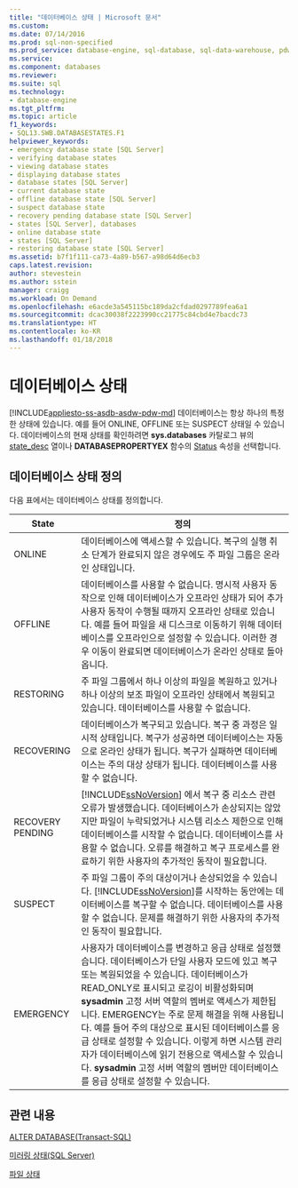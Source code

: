 ```yaml
---
title: "데이터베이스 상태 | Microsoft 문서"
ms.custom: 
ms.date: 07/14/2016
ms.prod: sql-non-specified
ms.prod_service: database-engine, sql-database, sql-data-warehouse, pdw
ms.service: 
ms.component: databases
ms.reviewer: 
ms.suite: sql
ms.technology:
- database-engine
ms.tgt_pltfrm: 
ms.topic: article
f1_keywords:
- SQL13.SWB.DATABASESTATES.F1
helpviewer_keywords:
- emergency database state [SQL Server]
- verifying database states
- viewing database states
- displaying database states
- database states [SQL Server]
- current database state
- offline database state [SQL Server]
- suspect database state
- recovery pending database state [SQL Server]
- states [SQL Server], databases
- online database state
- states [SQL Server]
- restoring database state [SQL Server]
ms.assetid: b7f1f111-ca73-4a89-b567-a98d64d6ecb3
caps.latest.revision: 
author: stevestein
ms.author: sstein
manager: craigg
ms.workload: On Demand
ms.openlocfilehash: e6acde3a545115bc189da2cfdad0297789fea6a1
ms.sourcegitcommit: dcac30038f2223990cc21775c84cbd4e7bacdc73
ms.translationtype: HT
ms.contentlocale: ko-KR
ms.lasthandoff: 01/18/2018
---
```

# <a name="database-states"></a>데이터베이스 상태
[!INCLUDE[appliesto-ss-asdb-asdw-pdw-md](../../includes/appliesto-ss-asdb-asdw-pdw-md.md)] 데이터베이스는 항상 하나의 특정한 상태에 있습니다. 예를 들어 ONLINE, OFFLINE 또는 SUSPECT 상태일 수 있습니다. 데이터베이스의 현재 상태를 확인하려면 **sys.databases** 카탈로그 뷰의 [state_desc](../../relational-databases/system-catalog-views/sys-databases-transact-sql.md) 열이나 **DATABASEPROPERTYEX** 함수의 [Status](../../t-sql/functions/databasepropertyex-transact-sql.md) 속성을 선택합니다.  
  
## <a name="database-state-definitions"></a>데이터베이스 상태 정의  
 다음 표에서는 데이터베이스 상태를 정의합니다.  
  
|State|정의|  
|-----------|----------------|  
|ONLINE|데이터베이스에 액세스할 수 있습니다. 복구의 실행 취소 단계가 완료되지 않은 경우에도 주 파일 그룹은 온라인 상태입니다.|  
|OFFLINE|데이터베이스를 사용할 수 없습니다. 명시적 사용자 동작으로 인해 데이터베이스가 오프라인 상태가 되어 추가 사용자 동작이 수행될 때까지 오프라인 상태로 있습니다. 예를 들어 파일을 새 디스크로 이동하기 위해 데이터베이스를 오프라인으로 설정할 수 있습니다. 이러한 경우 이동이 완료되면 데이터베이스가 온라인 상태로 돌아옵니다.|  
|RESTORING|주 파일 그룹에서 하나 이상의 파일을 복원하고 있거나 하나 이상의 보조 파일이 오프라인 상태에서 복원되고 있습니다. 데이터베이스를 사용할 수 없습니다.|  
|RECOVERING|데이터베이스가 복구되고 있습니다. 복구 중 과정은 일시적 상태입니다. 복구가 성공하면 데이터베이스는 자동으로 온라인 상태가 됩니다. 복구가 실패하면 데이터베이스는 주의 대상 상태가 됩니다. 데이터베이스를 사용할 수 없습니다.|  
|RECOVERY PENDING|[!INCLUDE[ssNoVersion](../../includes/ssnoversion-md.md)] 에서 복구 중 리소스 관련 오류가 발생했습니다. 데이터베이스가 손상되지는 않았지만 파일이 누락되었거나 시스템 리소스 제한으로 인해 데이터베이스를 시작할 수 없습니다. 데이터베이스를 사용할 수 없습니다. 오류를 해결하고 복구 프로세스를 완료하기 위한 사용자의 추가적인 동작이 필요합니다.|  
|SUSPECT|주 파일 그룹이 주의 대상이거나 손상되었을 수 있습니다. [!INCLUDE[ssNoVersion](../../includes/ssnoversion-md.md)]를 시작하는 동안에는 데이터베이스를 복구할 수 없습니다. 데이터베이스를 사용할 수 없습니다. 문제를 해결하기 위한 사용자의 추가적인 동작이 필요합니다.|  
|EMERGENCY|사용자가 데이터베이스를 변경하고 응급 상태로 설정했습니다. 데이터베이스가 단일 사용자 모드에 있고 복구 또는 복원되었을 수 있습니다. 데이터베이스가 READ_ONLY로 표시되고 로깅이 비활성화되며 **sysadmin** 고정 서버 역할의 멤버로 액세스가 제한됩니다. EMERGENCY는 주로 문제 해결을 위해 사용됩니다. 예를 들어 주의 대상으로 표시된 데이터베이스를 응급 상태로 설정할 수 있습니다. 이렇게 하면 시스템 관리자가 데이터베이스에 읽기 전용으로 액세스할 수 있습니다. **sysadmin** 고정 서버 역할의 멤버만 데이터베이스를 응급 상태로 설정할 수 있습니다.|  
  
## <a name="related-content"></a>관련 내용  
 [ALTER DATABASE&#40;Transact-SQL&#41;](../../t-sql/statements/alter-database-transact-sql.md)  
  
 [미러링 상태&#40;SQL Server&#41;](../../database-engine/database-mirroring/mirroring-states-sql-server.md)  
  
 [파일 상태](../../relational-databases/databases/file-states.md)  
  
  
